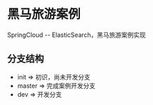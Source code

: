 # 黑马旅游案例

SpringCloud -- ElasticSearch，黑马旅游案例实现

## 分支结构
- init => 初识，尚未开发分支
- master => 完成案例开发分支
- dev => 开发分支